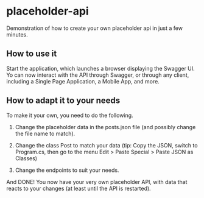 # placeholder-api
Demonstration of how to create your own placeholder api in just a few minutes.

## How to use it

Start the application, which launches a browser displaying the Swagger UI. Yo can now interact with the API through Swagger, or through any client, including a Single Page Application, a Mobile App, and more.

## How to adapt it to your needs

To make it your own, you need to do the following.

1. Change the placeholder data in the posts.json file (and possibly change the file name to match).

2. Change the class Post to match your data (tip: Copy the JSON, switch to Program.cs, then go to the menu Edit > Paste Special > Paste JSON as Classes)

3. Change the endpoints to suit your needs.

And DONE! You now have your very own placeholder API, with data that reacts to your changes (at least until the API is restarted).
